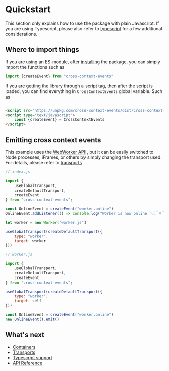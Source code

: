 # Quickstart

This section only explains how to use the package with plain Javascript. If you
are using Typescript, please also refer to [typescript](typescript) for a few
additional considerations.

## Where to import things

If you are using an ES-module, after [installing](../) the package, you can
simply import the functions such as

```js
import {createEvent} from "cross-context-events"
```

If you are getting the library through a script tag, then after the script is
loaded, you can find everything in `CrossContextEvents` global variable. Such as

```html

<script src="https://unpkg.com/cross-context-events/dist/cross-context-events.min.js"></script>
<script type="text/javascript">
    const {createEvent} = CrossContextEvents
</script>
```

## Emitting cross context events

This example uses
the [WebWorker API](https://developer.mozilla.org/en-US/docs/Web/API/Web_Workers_API)
, but it can be easily switched to Node processes, iFrames, or others by simply
changing the transport used. For details, please refer
to [transports](transports)

```js
// index.js

import {
    useGlobalTransport,
    createDefaultTransport,
    createEvent
} from "cross-context-events";

const OnlineEvent = createEvent("worker.online")
OnlineEvent.addListener(() => console.log("Worker is now online ＼(＾▽＾)／"))

let worker = new Worker("worker.js")

useGlobalTransport(createDefaultTransport({
    type: "worker",
    target: worker
}))
```

```js
// worker.js

import {
    useGlobalTransport,
    createDefaultTransport,
    createEvent
} from "cross-context-events";

useGlobalTransport(createDefaultTransport({
    type: "worker",
    target: self
}))

const OnlineEvent = createEvent("worker.online")
new OnlineEvent().emit()
```

## What's next

- [Containers](containers)
- [Transports](transports)
- [Typescript support](typescript)
- [API Reference](api)

